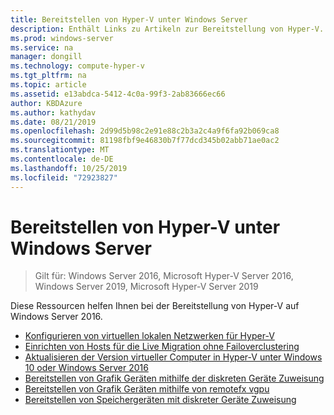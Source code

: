 ```yaml
---
title: Bereitstellen von Hyper-V unter Windows Server
description: Enthält Links zu Artikeln zur Bereitstellung von Hyper-V.
ms.prod: windows-server
ms.service: na
manager: dongill
ms.technology: compute-hyper-v
ms.tgt_pltfrm: na
ms.topic: article
ms.assetid: e13abdca-5412-4c0a-99f3-2ab83666ec66
author: KBDAzure
ms.author: kathydav
ms.date: 08/21/2019
ms.openlocfilehash: 2d99d5b98c2e91e88c2b3a2c4a9f6fa92b069ca8
ms.sourcegitcommit: 81198fbf9e46830b7f77dcd345b02abb71ae0ac2
ms.translationtype: MT
ms.contentlocale: de-DE
ms.lasthandoff: 10/25/2019
ms.locfileid: "72923827"
---
```

# <a name="deploy-hyper-v-on-windows-server"></a>Bereitstellen von Hyper-V unter Windows Server

>Gilt für: Windows Server 2016, Microsoft Hyper-V Server 2016, Windows Server 2019, Microsoft Hyper-V Server 2019

Diese Ressourcen helfen Ihnen bei der Bereitstellung von Hyper-V auf Windows Server 2016.

- [Konfigurieren von virtuellen lokalen Netzwerken für Hyper-V](configure-virtual-local-areal-networks-for-Hyper-V.md)  
- [Einrichten von Hosts für die Live Migration ohne Failoverclustering](Set-up-hosts-for-live-migration-without-Failover-Clustering.md)  
- [Aktualisieren der Version virtueller Computer in Hyper-V unter Windows 10 oder Windows Server 2016](Upgrade-virtual-machine-version-in-Hyper-V-on-Windows-or-Windows-Server.md)
- [Bereitstellen von Grafik Geräten mithilfe der diskreten Geräte Zuweisung](deploying-graphics-devices-using-dda.md)
- [Bereitstellen von Grafik Geräten mithilfe von remotefx vgpu](deploy-graphics-devices-using-remotefx-vgpu.md)
- [Bereitstellen von Speichergeräten mit diskreter Geräte Zuweisung](deploying-storage-devices-using-dda.md)

